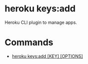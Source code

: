 heroku keys:add
===============

Heroku CLI plugin to manage apps.
# Commands

* [heroku keys:add [KEY] [OPTIONS]](#keysadd)
